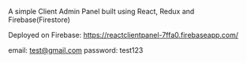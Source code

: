 A simple Client Admin Panel built using React, Redux and Firebase(Firestore)

Deployed on Firebase:
https://reactclientpanel-7ffa0.firebaseapp.com/

email: test@gmail.com
password: test123
